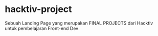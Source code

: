 # hacktiv-project
Sebuah Landing Page yang merupakan FINAL PROJECTS dari Hacktiv untuk pembelajaran Front-end Dev
